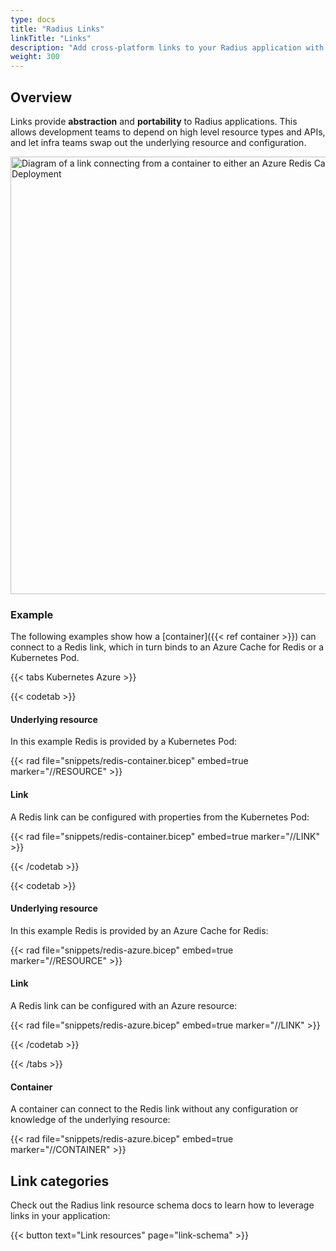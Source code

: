 ```yaml
---
type: docs
title: "Radius Links"
linkTitle: "Links"
description: "Add cross-platform links to your Radius application with Links"
weight: 300
---
```


## Overview

Links provide **abstraction** and **portability** to Radius applications. This allows development teams to depend on high level resource types and APIs, and let infra teams swap out the underlying resource and configuration.

<img src="links.png" alt="Diagram of a link connecting from a container to either an Azure Redis Cache or a Kubernetes Deployment" width=700px />

### Example

The following examples show how a [container]({{< ref container >}}) can connect to a Redis link, which in turn binds to an Azure Cache for Redis or a Kubernetes Pod.

{{< tabs Kubernetes Azure >}}

{{< codetab >}}
<h4>Underlying resource</h4>

In this example Redis is provided by a Kubernetes Pod:

{{< rad file="snippets/redis-container.bicep" embed=true marker="//RESOURCE" >}}

<h4>Link</h4>

A Redis link can be configured with properties from the Kubernetes Pod:

{{< rad file="snippets/redis-container.bicep" embed=true marker="//LINK" >}}

{{< /codetab >}}

{{< codetab >}}
<h4>Underlying resource</h4>

In this example Redis is provided by an Azure Cache for Redis:

{{< rad file="snippets/redis-azure.bicep" embed=true marker="//RESOURCE" >}}

<h4>Link</h4>

A Redis link can be configured with an Azure resource:

{{< rad file="snippets/redis-azure.bicep" embed=true marker="//LINK" >}}

{{< /codetab >}}

{{< /tabs >}}

<h4>Container</h4>

A container can connect to the Redis link without any configuration or knowledge of the underlying resource:

{{< rad file="snippets/redis-azure.bicep" embed=true marker="//CONTAINER" >}}

## Link categories

Check out the Radius link resource schema docs to learn how to leverage links in your application:

{{< button text="Link resources" page="link-schema" >}}

